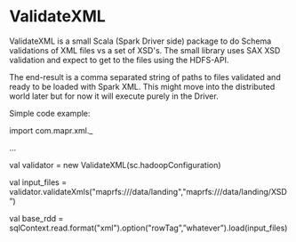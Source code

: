 # ValidateXML

ValidateXML is a small Scala (Spark Driver side) package to do Schema validations of XML files vs a set of XSD's. The small library uses
SAX XSD validation and expect to get to the files using the HDFS-API.

The end-result is a comma separated string of paths to files validated and ready to be loaded with Spark XML.
This might move into the distributed world later but for now it will execute purely in the Driver.

Simple code example:

import com.mapr.xml._

...

val validator = new ValidateXML(sc.hadoopConfiguration)

val input_files = validator.validateXmls("maprfs:///data/landing","maprfs:///data/landing/XSD”)

val base_rdd = sqlContext.read.format("xml").option("rowTag”,”whatever”).load(input_files)


